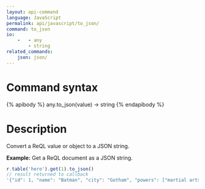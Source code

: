 ```yaml
---
layout: api-command
language: JavaScript
permalink: api/javascript/to_json/
command: to_json
io:
    -   - any
        - string
related_commands:
    json: json/
---
```

# Command syntax #

{% apibody %}
any.to_json(value) &rarr; string
{% endapibody %}

# Description #

Convert a ReQL value or object to a JSON string.

__Example:__ Get a ReQL document as a JSON string.

```js
r.table('hero').get(1).to_json()
// result returned to callback
'{"id": 1, "name": "Batman", "city": "Gotham", "powers": ["martial arts", "cinematic entrances"]}'
```
